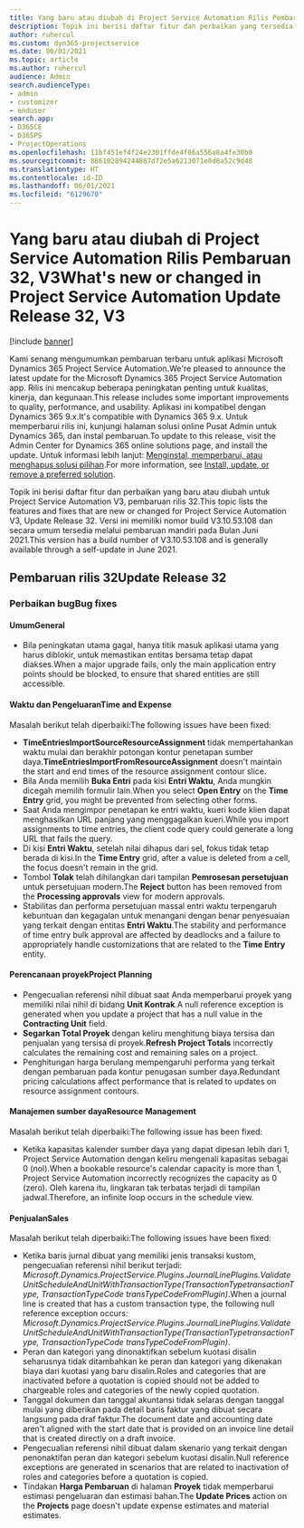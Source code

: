 ```yaml
---
title: Yang baru atau diubah di Project Service Automation Rilis Pembaruan 32, V3
description: Topik ini berisi daftar fitur dan perbaikan yang tersedia di Project Service Automation V3, pembaruan rilis 32, V3.
author: ruhercul
ms.custom: dyn365-projectservice
ms.date: 06/01/2021
ms.topic: article
ms.author: ruhercul
audience: Admin
search.audienceType:
- admin
- customizer
- enduser
search.app:
- D365CE
- D365PS
- ProjectOperations
ms.openlocfilehash: 11bf451ef4f24e2301ffde4f86a556a8a4fe30b0
ms.sourcegitcommit: 886102894244887d72e5a6213071e8d8a52c9d48
ms.translationtype: HT
ms.contentlocale: id-ID
ms.lasthandoff: 06/01/2021
ms.locfileid: "6129670"
---
```

# <a name="whats-new-or-changed-in-project-service-automation-update-release-32-v3"></a><span data-ttu-id="d3036-103">Yang baru atau diubah di Project Service Automation Rilis Pembaruan 32, V3</span><span class="sxs-lookup"><span data-stu-id="d3036-103">What's new or changed in Project Service Automation Update Release 32, V3</span></span>

[!include [banner](../includes/psa-now-project-operations.md)]

<span data-ttu-id="d3036-104">Kami senang mengumumkan pembaruan terbaru untuk aplikasi Microsoft Dynamics 365 Project Service Automation.</span><span class="sxs-lookup"><span data-stu-id="d3036-104">We're pleased to announce the latest update for the Microsoft Dynamics 365 Project Service Automation app.</span></span> <span data-ttu-id="d3036-105">Rilis ini mencakup beberapa peningkatan penting untuk kualitas, kinerja, dan kegunaan.</span><span class="sxs-lookup"><span data-stu-id="d3036-105">This release includes some important improvements to quality, performance, and usability.</span></span> <span data-ttu-id="d3036-106">Aplikasi ini kompatibel dengan Dynamics 365 9.x.</span><span class="sxs-lookup"><span data-stu-id="d3036-106">It's compatible with Dynamics 365 9.x.</span></span> <span data-ttu-id="d3036-107">Untuk memperbarui rilis ini, kunjungi halaman solusi online Pusat Admin untuk Dynamics 365, dan instal pembaruan.</span><span class="sxs-lookup"><span data-stu-id="d3036-107">To update to this release, visit the Admin Center for Dynamics 365 online solutions page, and install the update.</span></span> <span data-ttu-id="d3036-108">Untuk informasi lebih lanjut: [Menginstal, memperbarui, atau menghapus solusi pilihan](/power-platform/admin/install-remove-preferred-solution).</span><span class="sxs-lookup"><span data-stu-id="d3036-108">For more information, see [Install, update, or remove a preferred solution](/power-platform/admin/install-remove-preferred-solution).</span></span>

<span data-ttu-id="d3036-109">Topik ini berisi daftar fitur dan perbaikan yang baru atau diubah untuk Project Service Automation V3, pembaruan rilis 32.</span><span class="sxs-lookup"><span data-stu-id="d3036-109">This topic lists the features and fixes that are new or changed for Project Service Automation V3, Update Release 32.</span></span> <span data-ttu-id="d3036-110">Versi ini memiliki nomor build V3.10.53.108 dan secara umum tersedia melalui pembaruan mandiri pada Bulan Juni 2021.</span><span class="sxs-lookup"><span data-stu-id="d3036-110">This version has a build number of V3.10.53.108 and is generally available through a self-update in June 2021.</span></span>

## <a name="update-release-32"></a><span data-ttu-id="d3036-111">Pembaruan rilis 32</span><span class="sxs-lookup"><span data-stu-id="d3036-111">Update Release 32</span></span>

### <a name="bug-fixes"></a><span data-ttu-id="d3036-112">Perbaikan bug</span><span class="sxs-lookup"><span data-stu-id="d3036-112">Bug fixes</span></span>

#### <a name="general"></a><span data-ttu-id="d3036-113">Umum</span><span class="sxs-lookup"><span data-stu-id="d3036-113">General</span></span>

- <span data-ttu-id="d3036-114">Bila peningkatan utama gagal, hanya titik masuk aplikasi utama yang harus diblokir, untuk memastikan entitas bersama tetap dapat diakses.</span><span class="sxs-lookup"><span data-stu-id="d3036-114">When a major upgrade fails, only the main application entry points should be blocked, to ensure that shared entities are still accessible.</span></span>

#### <a name="time-and-expense"></a><span data-ttu-id="d3036-115">Waktu dan Pengeluaran</span><span class="sxs-lookup"><span data-stu-id="d3036-115">Time and Expense</span></span>

<span data-ttu-id="d3036-116">Masalah berikut telah diperbaiki:</span><span class="sxs-lookup"><span data-stu-id="d3036-116">The following issues have been fixed:</span></span>

- <span data-ttu-id="d3036-117">**TimeEntriesImportSourceResourceAssignment** tidak mempertahankan waktu mulai dan berakhir potongan kontur penetapan sumber daya.</span><span class="sxs-lookup"><span data-stu-id="d3036-117">**TimeEntriesImportFromResourceAssignment** doesn't maintain the start and end times of the resource assignment contour slice.</span></span>
- <span data-ttu-id="d3036-118">Bila Anda memilih **Buka Entri** pada kisi **Entri Waktu**, Anda mungkin dicegah memilih formulir lain.</span><span class="sxs-lookup"><span data-stu-id="d3036-118">When you select **Open Entry** on the **Time Entry** grid, you might be prevented from selecting other forms.</span></span>
- <span data-ttu-id="d3036-119">Saat Anda mengimpor penetapan ke entri waktu, kueri kode klien dapat menghasilkan URL panjang yang menggagalkan kueri.</span><span class="sxs-lookup"><span data-stu-id="d3036-119">While you import assignments to time entries, the client code query could generate a long URL that fails the query.</span></span>
- <span data-ttu-id="d3036-120">Di kisi **Entri Waktu**, setelah nilai dihapus dari sel, fokus tidak tetap berada di kisi.</span><span class="sxs-lookup"><span data-stu-id="d3036-120">In the **Time Entry** grid, after a value is deleted from a cell, the focus doesn't remain in the grid.</span></span>
- <span data-ttu-id="d3036-121">Tombol **Tolak** telah dihilangkan dari tampilan **Pemrosesan persetujuan** untuk persetujuan modern.</span><span class="sxs-lookup"><span data-stu-id="d3036-121">The **Reject** button has been removed from the **Processing approvals** view for modern approvals.</span></span>
- <span data-ttu-id="d3036-122">Stabilitas dan performa persetujuan massal entri waktu terpengaruh kebuntuan dan kegagalan untuk menangani dengan benar penyesuaian yang terkait dengan entitas **Entri Waktu**.</span><span class="sxs-lookup"><span data-stu-id="d3036-122">The stability and performance of time entry bulk approval are affected by deadlocks and a failure to appropriately handle customizations that are related to the **Time Entry** entity.</span></span>

#### <a name="project-planning"></a><span data-ttu-id="d3036-123">Perencanaan proyek</span><span class="sxs-lookup"><span data-stu-id="d3036-123">Project Planning</span></span>

- <span data-ttu-id="d3036-124">Pengecualian referensi nihil dibuat saat Anda memperbarui proyek yang memiliki nilai nihil di bidang **Unit Kontrak**.</span><span class="sxs-lookup"><span data-stu-id="d3036-124">A null reference exception is generated when you update a project that has a null value in the **Contracting Unit** field.</span></span>
- <span data-ttu-id="d3036-125">**Segarkan Total Proyek** dengan keliru menghitung biaya tersisa dan penjualan yang tersisa di proyek.</span><span class="sxs-lookup"><span data-stu-id="d3036-125">**Refresh Project Totals** incorrectly calculates the remaining cost and remaining sales on a project.</span></span>
- <span data-ttu-id="d3036-126">Penghitungan harga berulang mempengaruhi performa yang terkait dengan pembaruan pada kontur penugasan sumber daya.</span><span class="sxs-lookup"><span data-stu-id="d3036-126">Redundant pricing calculations affect performance that is related to updates on resource assignment contours.</span></span>

#### <a name="resource-management"></a><span data-ttu-id="d3036-127">Manajemen sumber daya</span><span class="sxs-lookup"><span data-stu-id="d3036-127">Resource Management</span></span>

<span data-ttu-id="d3036-128">Masalah berikut telah diperbaiki:</span><span class="sxs-lookup"><span data-stu-id="d3036-128">The following issue has been fixed:</span></span>

- <span data-ttu-id="d3036-129">Ketika kapasitas kalender sumber daya yang dapat dipesan lebih dari 1, Project Service Automation dengan keliru mengenali kapasitas sebagai 0 (nol).</span><span class="sxs-lookup"><span data-stu-id="d3036-129">When a bookable resource's calendar capacity is more than 1, Project Service Automation incorrectly recognizes the capacity as 0 (zero).</span></span> <span data-ttu-id="d3036-130">Oleh karena itu, lingkaran tak terbatas terjadi di tampilan jadwal.</span><span class="sxs-lookup"><span data-stu-id="d3036-130">Therefore, an infinite loop occurs in the schedule view.</span></span>

#### <a name="sales"></a><span data-ttu-id="d3036-131">Penjualan</span><span class="sxs-lookup"><span data-stu-id="d3036-131">Sales</span></span>

<span data-ttu-id="d3036-132">Masalah berikut telah diperbaiki:</span><span class="sxs-lookup"><span data-stu-id="d3036-132">The following issues have been fixed:</span></span>

- <span data-ttu-id="d3036-133">Ketika baris jurnal dibuat yang memiliki jenis transaksi kustom, pengecualian referensi nihil berikut terjadi: *Microsoft.Dynamics.ProjectService.Plugins.JournalLinePlugins.ValidateUnitScheduleAndUnitWithTransactionType(TransactionTypetransactionType, TransactionTypeCode transTypeCodeFromPlugin)*.</span><span class="sxs-lookup"><span data-stu-id="d3036-133">When a journal line is created that has a custom transaction type, the following null reference exception occurs: *Microsoft.Dynamics.ProjectService.Plugins.JournalLinePlugins.ValidateUnitScheduleAndUnitWithTransactionType(TransactionTypetransactionType, TransactionTypeCode transTypeCodeFromPlugin)*.</span></span>
- <span data-ttu-id="d3036-134">Peran dan kategori yang dinonaktifkan sebelum kuotasi disalin seharusnya tidak ditambahkan ke peran dan kategori yang dikenakan biaya dari kuotasi yang baru disalin.</span><span class="sxs-lookup"><span data-stu-id="d3036-134">Roles and categories that are inactivated before a quotation is copied should not be added to chargeable roles and categories of the newly copied quotation.</span></span>
- <span data-ttu-id="d3036-135">Tanggal dokumen dan tanggal akuntansi tidak selaras dengan tanggal mulai yang diberikan pada detail baris faktur yang dibuat secara langsung pada draf faktur.</span><span class="sxs-lookup"><span data-stu-id="d3036-135">The document date and accounting date aren't aligned with the start date that is provided on an invoice line detail that is created directly on a draft invoice.</span></span>
- <span data-ttu-id="d3036-136">Pengecualian referensi nihil dibuat dalam skenario yang terkait dengan penonaktifan peran dan kategori sebelum kuotasi disalin.</span><span class="sxs-lookup"><span data-stu-id="d3036-136">Null reference exceptions are generated in scenarios that are related to inactivation of roles and categories before a quotation is copied.</span></span>
- <span data-ttu-id="d3036-137">Tindakan **Harga Pembaruan** di halaman **Proyek** tidak memperbarui estimasi pengeluaran dan estimasi bahan.</span><span class="sxs-lookup"><span data-stu-id="d3036-137">The **Update Prices** action on the **Projects** page doesn't update expense estimates and material estimates.</span></span>
